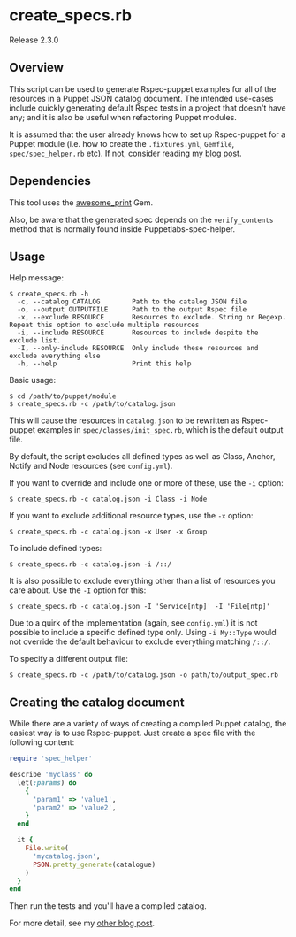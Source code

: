 # create_specs.rb

Release 2.3.0

## Overview

This script can be used to generate Rspec-puppet examples for all of the resources in a Puppet JSON catalog document. The intended use-cases include quickly generating default Rspec tests in a project that doesn't have any; and it is also be useful when refactoring Puppet modules.

It is assumed that the user already knows how to set up Rspec-puppet for a Puppet module (i.e. how to create the `.fixtures.yml`, `Gemfile`, `spec/spec_helper.rb` etc).  If not, consider reading my [blog post](http://razorconsulting.com.au/setting-up-puppet-module-testing-from-scratch-part-ii-beaker-for-module-testing.html).

## Dependencies

This tool uses the [awesome_print](https://github.com/awesome-print/awesome_print) Gem.

Also, be aware that the generated spec depends on the `verify_contents` method that is normally found inside Puppetlabs-spec-helper.

## Usage

Help message:

```
$ create_specs.rb -h
  -c, --catalog CATALOG        Path to the catalog JSON file
  -o, --output OUTPUTFILE      Path to the output Rspec file
  -x, --exclude RESOURCE       Resources to exclude. String or Regexp. Repeat this option to exclude multiple resources
  -i, --include RESOURCE       Resources to include despite the exclude list.
  -I, --only-include RESOURCE  Only include these resources and exclude everything else
  -h, --help                   Print this help
```

Basic usage:

```
$ cd /path/to/puppet/module
$ create_specs.rb -c /path/to/catalog.json
```

This will cause the resources in `catalog.json` to be rewritten as Rspec-puppet examples in `spec/classes/init_spec.rb`, which is the default output file.

By default, the script excludes all defined types as well as Class, Anchor, Notify and Node resources (see `config.yml`).

If you want to override and include one or more of these, use the `-i` option:

```
$ create_specs.rb -c catalog.json -i Class -i Node
```

If you want to exclude additional resource types, use the `-x` option:

```
$ create_specs.rb -c catalog.json -x User -x Group
```

To include defined types:

```
$ create_specs.rb -c catalog.json -i /::/
```

It is also possible to exclude everything other than a list of resources you care about. Use the `-I` option for this:

```
$ create_specs.rb -c catalog.json -I 'Service[ntp]' -I 'File[ntp]'
```

Due to a quirk of the implementation (again, see `config.yml`) it is not possible to include a specific defined type only. Using `-i My::Type` would not override the default behaviour to exclude everything matching `/::/`.

To specify a different output file:

```
$ create_specs.rb -c /path/to/catalog.json -o path/to/output_spec.rb
```

## Creating the catalog document

While there are a variety of ways of creating a compiled Puppet catalog, the easiest way is to use Rspec-puppet.  Just create a spec file with the following content:

```ruby
require 'spec_helper'

describe 'myclass' do
  let(:params) do
    {
      'param1' => 'value1',
      'param2' => 'value2',
    }
  end

  it {
    File.write(
      'mycatalog.json',
      PSON.pretty_generate(catalogue)
    )
  }
end
```

Then run the tests and you'll have a compiled catalog.

For more detail, see my [other blog post](http://razorconsulting.com.au/dumping-the-catalog-in-rspec-puppet.html).

